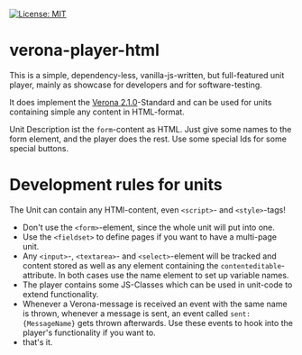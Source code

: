 [![License: MIT](https://img.shields.io/badge/License-MIT-yellow.svg?style=flat-square)](https://opensource.org/licenses/MIT)

# verona-player-html
This is a simple, dependency-less, vanilla-js-written, but full-featured unit player,
mainly as showcase for developers and for software-testing.

It does implement the
<a href="https://github.com/verona-interface" target="_blank">Verona 2.1.0</a>-Standard
and can be used for units containing simple any content in HTML-format.

Unit Description ist the <code>form</code>-content as HTML. Just give some names to the form element,
and the player does the rest. Use some special Ids for some special buttons.

# Development rules for units
The Unit can contain any HTMl-content, even `<script>`- and `<style>`-tags!
* Don't use the `<form>`-element, since the whole unit will put into one.
* Use the `<fieldset>` to define pages if you want to have a multi-page unit.
* Any `<input>`-, `<textarea>`- and `<select>`-element will be tracked and content stored as well as any element
  containing the `contenteditable`-attribute. In both cases use the name element to set up variable names.
* The player contains some JS-Classes which can be used in unit-code to extend functionality.
* Whenever a Verona-message is received an event with the same name is thrown, whenever a message is sent,
  an event called `sent:{MessageName}` gets thrown afterwards. Use these events to hook into the player's
  functionality if you want to.
* that's it.

